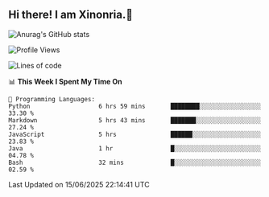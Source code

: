## Hi there! I am Xinonria.👋

![Anurag's GitHub stats](https://status-git-main-xinonrias-projects-f26540e3.vercel.app/api?username=xinonria&hide=stars,issues)

<!--START_SECTION:waka-->
![Profile Views](http://img.shields.io/badge/Profile%20Views-0-blue)

![Lines of code](https://img.shields.io/badge/From%20Hello%20World%20I%27ve%20Written-3.4%20million%20lines%20of%20code-blue)

📊 **This Week I Spent My Time On** 

```text
💬 Programming Languages: 
Python                   6 hrs 59 mins       ████████░░░░░░░░░░░░░░░░░   33.30 % 
Markdown                 5 hrs 43 mins       ███████░░░░░░░░░░░░░░░░░░   27.24 % 
JavaScript               5 hrs               ██████░░░░░░░░░░░░░░░░░░░   23.83 % 
Java                     1 hr                █░░░░░░░░░░░░░░░░░░░░░░░░   04.78 % 
Bash                     32 mins             █░░░░░░░░░░░░░░░░░░░░░░░░   02.59 % 
```


 Last Updated on 15/06/2025 22:14:41 UTC
<!--END_SECTION:waka-->

<!--
**xinonria/xinonria** is a ✨ _special_ ✨ repository because its `README.md` (this file) appears on your GitHub profile.

Here are some ideas to get you started:

- 🔭 I’m currently working on ...
- 🌱 I’m currently learning ...
- 👯 I’m looking to collaborate on ...
- 🤔 I’m looking for help with ...
- 💬 Ask me about ...
- 📫 How to reach me: ...
- 😄 Pronouns: ...
- ⚡ Fun fact: ...
-->
